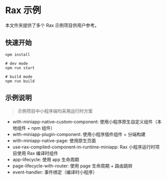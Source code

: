 # Rax 示例

本文件夹提供了多个 Rax 示例项目供用户参考。

## 快速开始

```shell
npm install

# dev mode
npm run start

# build mode
npm run build
```

## 示例说明

> 示例项目中小程序端均采用运行时方案

* with-miniapp-native-custom-component: 使用小程序原生自定义组件（本地组件 + npm 组件）
* with-miniapp-plugin-component: 使用小程序插件组件 + 分端构建
* with-miniapp-native-page: 使用原生页面
* use-rax-compiled-component-in-runtime-miniapp: Rax 小程序运行时项目使用 Rax 编译时组件
* app-lifecycle: 使用 app 生命周期
* page-lifecycle-with-router: 使用 page 生命周期 + 路由跳转
* event-handler: 事件绑定（编译时小程序）

